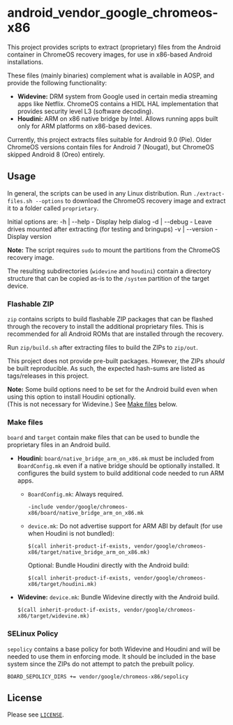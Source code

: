 # android_vendor_google_chromeos-x86
This project provides scripts to extract (proprietary) files
from the Android container in ChromeOS recovery images,
for use in x86-based Android installations.

These files (mainly binaries) complement what is available in AOSP,
and provide the following functionality:

 - **Widevine:** DRM system from Google used in certain media streaming
   apps like Netflix. ChromeOS contains a HIDL HAL implementation that provides
   security level L3 (software decoding).
 - **Houdini:** ARM on x86 native bridge by Intel. Allows running apps built
   only for ARM platforms on x86-based devices.

Currently, this project extracts files suitable for Android 9.0 (Pie).
Older ChromeOS versions contain files for Android 7 (Nougat),
but ChromeOS skipped Android 8 (Oreo) entirely.

## Usage
In general, the scripts can be used in any Linux distribution.
Run `./extract-files.sh --options` to download the ChromeOS recovery image
and extract it to a folder called `proprietary`.

Initial options are:
-h | --help - Display help dialog
-d | --debug - Leave drives mounted after extracting (for testing and bringups)
-v | --version - Display version

**Note:** The script requires `sudo` to mount the partitions from the
ChromeOS recovery image.

The resulting subdirectories (`widevine` and `houdini`) contain a directory
structure that can be copied as-is to the `/system` partition of the target
device.

### Flashable ZIP
`zip` contains scripts to build flashable ZIP packages that can be flashed
through the recovery to install the additional proprietary files.
This is recommended for all Android ROMs that are installed through the recovery.

Run `zip/build.sh` after extracting files to build the ZIPs to `zip/out`.

This project does not provide pre-built packages. However, the ZIPs _should_
be built reproducible. As such, the expected hash-sums are listed as
tags/releases in this project.

**Note:** Some build options need to be set for the Android build even when
using this option to install Houdini optionally.  
(This is not necessary for Widevine.) See [Make files](#make-files) below.

### Make files
`board` and `target` contain make files that can be used to bundle the
proprietary files in an Android build.

  - **Houdini:**
    `board/native_bridge_arm_on_x86.mk` must be included from `BoardConfig.mk`
    even if a native bridge should be optionally installed. It configures the
    build system to build additional code needed to run ARM apps.

    - `BoardConfig.mk`: Always required.

        ```make
        -include vendor/google/chromeos-x86/board/native_bridge_arm_on_x86.mk
        ```

    - `device.mk`: Do not advertise support for ARM ABI by default (for use when
        Houdini is not bundled):

        ```make
        $(call inherit-product-if-exists, vendor/google/chromeos-x86/target/native_bridge_arm_on_x86.mk)
        ```

        Optional: Bundle Houdini directly with the Android build:

        ```make
        $(call inherit-product-if-exists, vendor/google/chromeos-x86/target/houdini.mk)
        ```

  - **Widevine:** `device.mk`: Bundle Widevine directly with the Android build.

    ```make
    $(call inherit-product-if-exists, vendor/google/chromeos-x86/target/widevine.mk)
    ```

### SELinux Policy
`sepolicy` contains a base policy for both Widevine and Houdini and will be needed
to use them in enforcing mode. It should be included in the base system since
the ZIPs do not attempt to patch the prebuilt policy.

```make
BOARD_SEPOLICY_DIRS += vendor/google/chromeos-x86/sepolicy
```

## License
Please see [`LICENSE`](/LICENSE).
